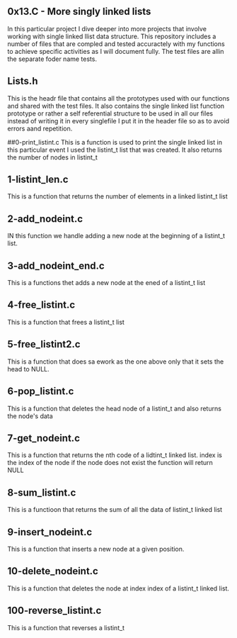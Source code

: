 ## 0x13.C - More singly linked lists
In this particular project I dive deeper into more projects that involve working with single linked llist data structure.
This repository includes a number of files that are compled and tested accuractely with my functions to achieve specific activities as I will document fully.
The test files are allin the separate foder name tests.

## Lists.h
This is the headr file that contains all the prototypes used with our functions and shared with the test files.
It also contains the single linked list function prototype or rather a self referential structure to be used in all our files instead of writing it in every singlefile I put it in the header file so as to avoid errors aand repetition.

##0-print_listint.c
This is a function is used to print the single linked list in this particular event I used the listint_t list that was created.
It also returns the number of nodes in listint_t

## 1-listint_len.c
This is a function that returns the number of elements in a linked listint_t list

## 2-add_nodeint.c
IN this function we handle adding a new node at the beginning of a listint_t list.

## 3-add_nodeint_end.c
This is a functions thet adds a new node at the ened of a listint_t list

## 4-free_listint.c
This is a function that frees a listint_t list

## 5-free_listint2.c
This is a function that does sa ework as the one above only that it sets the head to NULL.

## 6-pop_listint.c
This is a function that deletes the head node of a listint_t and also returns the node's data

## 7-get_nodeint.c
This is a function that returns the nth code of a lidtint_t linked list.
index is the index of the node if the node does not exist the function will return NULL

## 8-sum_listint.c
This is a functioon that returns the sum of all the data of listint_t linked list

## 9-insert_nodeint.c
This is a function that inserts a new node at a given position.

## 10-delete_nodeint.c
This is a function that deletes the node at index index of a listint_t linked list.

## 100-reverse_listint.c
This is a function that reverses a listint_t
